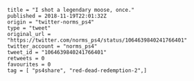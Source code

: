 ```
title = "I shot a legendary moose, once."
published = 2018-11-19T22:01:32Z
origin = "twitter-norms_ps4"
type = "tweet"
original_url = "https://twitter.com/norms_ps4/status/1064639840241766401"
twitter_account = "norms_ps4"
tweet_id = "1064639840241766401"
retweets = 0
favourites = 0
tag = [ "ps4share", "red-dead-redemption-2",]
```

<p class='image'><img src='https://mnf.m17s.net/2018/11/19/DsZcSrmWwAUi45T.jpg' alt=''></p>

